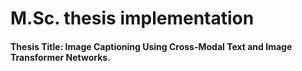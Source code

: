 # M.Sc. thesis implementation

#### Thesis Title: Image Captioning Using Cross-Modal Text and Image Transformer Networks.